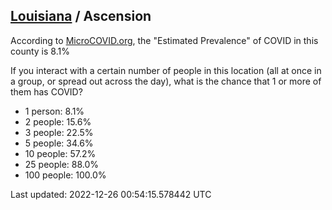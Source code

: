 
## [Louisiana](/united-states/louisiana) / Ascension

According to [MicroCOVID.org](http://microcovid.org),
the "Estimated Prevalence" of COVID in this county is 8.1%

If you interact with a certain number of people in this location
(all at once in a group, or spread out across the day), what is the chance that
1 or more of them has COVID?

- 1 person: 8.1%
- 2 people: 15.6%
- 3 people: 22.5%
- 5 people: 34.6%
- 10 people: 57.2%
- 25 people: 88.0%
- 100 people: 100.0%

Last updated: 2022-12-26 00:54:15.578442 UTC
